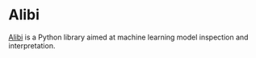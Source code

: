 # Alibi

[Alibi](https://github.com/SeldonIO/alibi) is a Python library aimed at machine learning model
inspection and interpretation.

